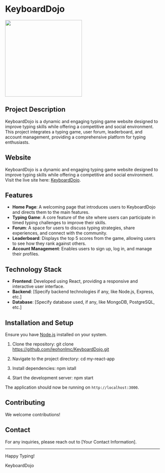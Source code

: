 # KeyboardDojo

<img
src="./public/KeyboardDojo_1.png"
alt=""
style="width: 250px"
/>

## Project Description

KeyboardDojo is a dynamic and engaging typing game website designed to improve typing skills while offering a competitive and social environment. This project integrates a typing game, user forum, leaderboard, and account management, providing a comprehensive platform for typing enthusiasts.

## Website

KeyboardDojo is a dynamic and engaging typing game website designed to improve typing skills while offering a competitive and social environment. Visit the live site here: [KeyboardDojo](https://keyboarddojo.onrender.com).

## Features

- **Home Page**: A welcoming page that introduces users to KeyboardDojo and directs them to the main features.
- **Typing Game**: A core feature of the site where users can participate in timed typing challenges to improve their skills.
- **Forum**: A space for users to discuss typing strategies, share experiences, and connect with the community.
- **Leaderboard**: Displays the top 5 scores from the game, allowing users to see how they rank against others.
- **Account Management**: Enables users to sign up, log in, and manage their profiles.

## Technology Stack

- **Frontend**: Developed using React, providing a responsive and interactive user interface.
- **Backend**: [Specify backend technologies if any, like Node.js, Express, etc.]
- **Database**: [Specify database used, if any, like MongoDB, PostgreSQL, etc.]

## Installation and Setup

Ensure you have [Node.js](https://nodejs.org/) installed on your system.

1. Clone the repository:
   git clone https://github.com/leohonlmc/KeyboardDojo.git

2. Navigate to the project directory:
   cd my-react-app

3. Install dependencies:
   npm istall

4. Start the development server:
   npm start

The application should now be running on `http://localhost:3000`.

## Contributing

We welcome contributions!

## Contact

For any inquiries, please reach out to [Your Contact Information].

---

Happy Typing!

KeyboardDojo
